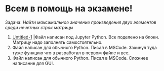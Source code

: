 # Всем в помощь на экзамене!

Задача: *Найти максимальное значение произведения двух элементов среди нечетных строк матрицы*

1. [Untitled-1](https://github.com/DenisPodvalenchuk/help/blob/main/Untitled-1) |Файл написан под Jupyter Python. Все поделено на блоки. Матрицу надо заполнять самостоятельно.
2. Файл написан для обычного Python. Писал в MSCode. Закинул туда туже функцию что в разработал в первом файле и все.
3. Файл написан для обычного Python. Писал в MSCode. Сложнее написание для GUI.
